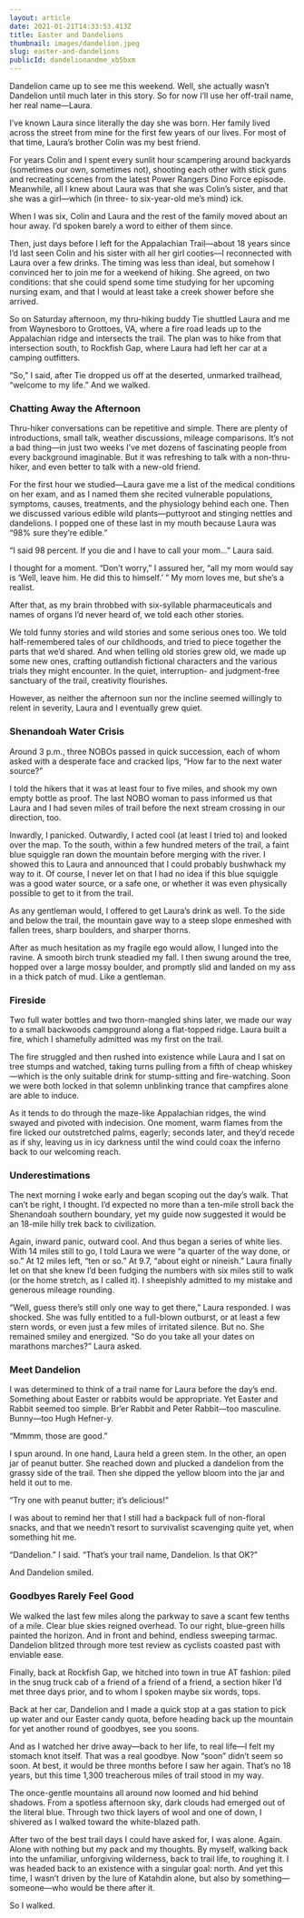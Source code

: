 ```yaml
---
layout: article
date: 2021-01-21T14:33:53.413Z
title: Easter and Dandelions
thumbnail: images/dandelion.jpeg
slug: easter-and-dandelions
publicId: dandelionandme_xb5bxm
---
```

Dandelion came up to see me this weekend. Well, she actually wasn’t Dandelion until much later in this story. So for now I’ll use her off-trail name, her real name—Laura.

I’ve known Laura since literally the day she was born. Her family lived across the street from mine for the first few years of our lives. For most of that time, Laura’s brother Colin was my best friend.

For years Colin and I spent every sunlit hour scampering around backyards (sometimes our own, sometimes not), shooting each other with stick guns and recreating scenes from the latest Power Rangers Dino Force episode. Meanwhile, all I knew about Laura was that she was Colin’s sister, and that she was a girl—which (in three- to six-year-old me’s mind) ick.

When I was six, Colin and Laura and the rest of the family moved about an hour away. I’d spoken barely a word to either of them since.

Then, just days before I left for the Appalachian Trail—about 18 years since I’d last seen Colin and his sister with all her girl cooties—I reconnected with Laura over a few drinks. The timing was less than ideal, but somehow I convinced her to join me for a weekend of hiking. She agreed, on two conditions: that she could spend some time studying for her upcoming nursing exam, and that I would at least take a creek shower before she arrived.

So on Saturday afternoon, my thru-hiking buddy Tie shuttled Laura and me from Waynesboro to Grottoes, VA, where a fire road leads up to the Appalachian ridge and intersects the trail. The plan was to hike from that intersection south, to Rockfish Gap, where Laura had left her car at a camping outfitters.

“So,” I said, after Tie dropped us off at the deserted, unmarked trailhead, “welcome to my life.” And we walked.


### Chatting Away the Afternoon
Thru-hiker conversations can be repetitive and simple. There are plenty of introductions, small talk, weather discussions, mileage comparisons. It’s not a bad thing—in just two weeks I’ve met dozens of fascinating people from every background imaginable. But it was refreshing to talk with a non-thru-hiker, and even better to talk with a new-old friend.

For the first hour we studied—Laura gave me a list of the medical conditions on her exam, and as I named them she recited vulnerable populations, symptoms, causes, treatments, and the physiology behind each one. Then we discussed various edible wild plants—puttyroot and stinging nettles and dandelions. I popped one of these last in my mouth because Laura was “98% sure they’re edible.”

“I said 98 percent. If you die and I have to call your mom…” Laura said.

I thought for a moment. “Don’t worry,” I assured her, “all my mom would say is ‘Well, leave him. He did this to himself.’ ” My mom loves me, but she’s a realist.

After that, as my brain throbbed with six-syllable pharmaceuticals and names of organs I’d never heard of, we told each other stories.

We told funny stories and wild stories and some serious ones too. We told half-remembered tales of our childhoods, and tried to piece together the parts that we’d shared. And when telling old stories grew old, we made up some new ones, crafting outlandish fictional characters and the various trials they might encounter. In the quiet, interruption- and judgment-free sanctuary of the trail, creativity flourishes.

However, as neither the afternoon sun nor the incline seemed willingly to relent in severity, Laura and I eventually grew quiet.

### Shenandoah Water Crisis
Around 3 p.m., three NOBOs passed in quick succession, each of whom asked with a desperate face and cracked lips, “How far to the next water source?”

I told the hikers that it was at least four to five miles, and shook my own empty bottle as proof. The last NOBO woman to pass informed us that Laura and I had seven miles of trail before the next stream crossing in our direction, too.

Inwardly, I panicked. Outwardly, I acted cool (at least I tried to) and looked over the map. To the south, within a few hundred meters of the trail, a faint blue squiggle ran down the mountain before merging with the river. I showed this to Laura and announced that I could probably bushwhack my way to it. Of course, I never let on that I had no idea if this blue squiggle was a good water source, or a safe one, or whether it was even physically possible to get to it from the trail.

As any gentleman would, I offered to get Laura’s drink as well. To the side and below the trail, the mountain gave way to a steep slope enmeshed with fallen trees, sharp boulders, and sharper thorns.

After as much hesitation as my fragile ego would allow, I lunged into the ravine. A smooth birch trunk steadied my fall. I then swung around the tree, hopped over a large mossy boulder, and promptly slid and landed on my ass in a thick patch of mud. Like a gentleman.

### Fireside
Two full water bottles and two thorn-mangled shins later, we made our way to a small backwoods campground along a flat-topped ridge. Laura built a fire, which I shamefully admitted was my first on the trail.

The fire struggled and then rushed into existence while Laura and I sat on tree stumps and watched, taking turns pulling from a fifth of cheap whiskey—which is the only suitable drink for stump-sitting and fire-watching. Soon we were both locked in that solemn unblinking trance that campfires alone are able to induce.

As it tends to do through the maze-like Appalachian ridges, the wind swayed and pivoted with indecision. One moment, warm flames from the fire licked our outstretched palms, eagerly; seconds later, and they’d recede as if shy, leaving us in icy darkness until the wind could coax the inferno back to our welcoming reach.

### Underestimations
The next morning I woke early and began scoping out the day’s walk. That can’t be right, I thought. I’d expected no more than a ten-mile stroll back the Shenandoah southern boundary, yet my guide now suggested it would be an 18-mile hilly trek back to civilization.

Again, inward panic, outward cool. And thus began a series of white lies. With 14 miles still to go, I told Laura we were “a quarter of the way done, or so.” At 12 miles left, “ten or so.” At 9.7, “about eight or nineish.” Laura finally let on that she knew I’d been fudging the numbers with six miles still to walk (or the home stretch, as I called it). I sheepishly admitted to my mistake and generous mileage rounding.

“Well, guess there’s still only one way to get there,” Laura responded. I was shocked. She was fully entitled to a full-blown outburst, or at least a few stern words, or even just a few miles of irritated silence. But no. She remained smiley and energized. “So do you take all your dates on marathons marches?” Laura asked.

### Meet Dandelion
I was determined to think of a trail name for Laura before the day’s end. Something about Easter or rabbits would be appropriate. Yet Easter and Rabbit seemed too simple. Br’er Rabbit and Peter Rabbit—too masculine. Bunny—too Hugh Hefner-y.

“Mmmm, those are good.”

I spun around. In one hand, Laura held a green stem. In the other, an open jar of peanut butter. She reached down and plucked a dandelion from the grassy side of the trail. Then she dipped the yellow bloom into the jar and held it out to me.

“Try one with peanut butter; it’s delicious!”

I was about to remind her that I still had a backpack full of non-floral snacks, and that we needn’t resort to survivalist scavenging quite yet, when something hit me.

“Dandelion.” I said. “That’s your trail name, Dandelion. Is that OK?”

And Dandelion smiled.

### Goodbyes Rarely Feel Good
We walked the last few miles along the parkway to save a scant few tenths of a mile. Clear blue skies reigned overhead. To our right, blue-green hills painted the horizon. And in front and behind, endless sweeping tarmac. Dandelion blitzed through more test review as cyclists coasted past with enviable ease.

Finally, back at Rockfish Gap, we hitched into town in true AT fashion: piled in the snug truck cab of a friend of a friend of a friend, a section hiker I’d met three days prior, and to whom I spoken maybe six words, tops.

Back at her car, Dandelion and I made a quick stop at a gas station to pick up water and our Easter candy quota, before heading back up the mountain for yet another round of goodbyes, see you soons.

And as I watched her drive away—back to her life, to real life—I felt my stomach knot itself. That was a real goodbye. Now “soon” didn’t seem so soon. At best, it would be three months before I saw her again. That’s no 18 years, but this time 1,300 treacherous miles of trail stood in my way.

The once-gentle mountains all around now loomed and hid behind shadows. From a spotless afternoon sky, dark clouds had emerged out of the literal blue. Through two thick layers of wool and one of down, I shivered as I walked toward the white-blazed path.

After two of the best trail days I could have asked for, I was alone. Again. Alone with nothing but my pack and my thoughts. By myself, walking back into the unfamiliar, unforgiving wilderness, back to trail life, to roughing it. I was headed back to an existence with a singular goal: north. And yet this time, I wasn’t driven by the lure of Katahdin alone, but also by something—someone—who would be there after it.

So I walked.